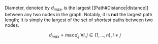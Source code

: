 Diameter, denoted by $d_{max}$, is the largest [[Path#Distance|distance]] between any two nodes in the graph. Notably, it is **not** the largest path length; It is simply the largest of the set of *shortest* paths between two nodes.

$$
d_{max} = \max{d_{ij}} \text{ } \forall i,j\in\{1, ..., n\}, i\neq j
$$
